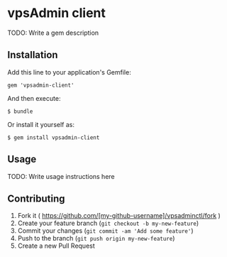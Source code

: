 # vpsAdmin client

TODO: Write a gem description

## Installation

Add this line to your application's Gemfile:

    gem 'vpsadmin-client'

And then execute:

    $ bundle

Or install it yourself as:

    $ gem install vpsadmin-client

## Usage

TODO: Write usage instructions here

## Contributing

1. Fork it ( https://github.com/[my-github-username]/vpsadminctl/fork )
2. Create your feature branch (`git checkout -b my-new-feature`)
3. Commit your changes (`git commit -am 'Add some feature'`)
4. Push to the branch (`git push origin my-new-feature`)
5. Create a new Pull Request
